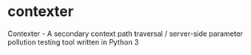 # contexter
Contexter - A secondary context path traversal / server-side parameter pollution testing tool written in Python 3 
